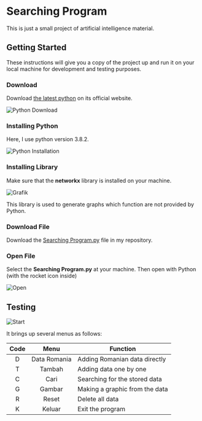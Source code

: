 # Searching Program

This is just a small project of artificial intelligence material.

## Getting Started

These instructions will give you a copy of the project up and run it on your local machine for development and testing purposes.

### Download 

Download [the latest python](https://www.python.org/downloads/) on its official website.

![Python Download](https://github.com/MyArist/Searching_Program/blob/master/Pictures/python%20web.png)

### Installing Python

Here, I use python version 3.8.2.

![Python Installation](https://github.com/MyArist/Searching_Program/blob/master/Pictures/Installasi.png)

### Installing Library

Make sure that the **networkx** library is installed on your machine.

![Grafik](https://github.com/MyArist/Searching_Program/blob/master/Pictures/grafik.png)

This library is used to generate graphs which function are not provided by Python.

### Download File

Download the [Searching Program.py](https://github.com/MyArist/Searching_Program/blob/master/Searching%20Program.py) file in my repository.

### Open File

Select the **Searching Program.py** at your machine. Then open with Python (with the rocket icon inside)

![Open](https://github.com/MyArist/Searching_Program/blob/master/Pictures/open.png)

## Testing

![Start](https://github.com/MyArist/Searching_Program/blob/master/Pictures/start.png)

It brings up several menus as follows:

Code | Menu | Function
:---: | :---: | ---
D | Data Romania | Adding Romanian data directly
T | Tambah | Adding data one by one
C | Cari | Searching for the stored data
G | Gambar | Making a graphic from the data
R | Reset | Delete all data
K | Keluar | Exit the program
